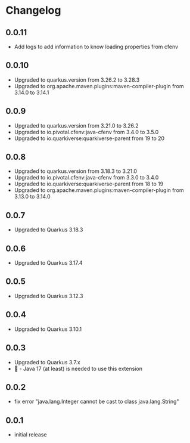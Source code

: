 # Changelog

## 0.0.11

* Add logs to add information to know loading properties from cfenv

## 0.0.10

* Upgraded to quarkus.version from 3.26.2 to 3.28.3
* Upgraded to org.apache.maven.plugins:maven-compiler-plugin from 3.14.0 to 3.14.1

## 0.0.9

* Upgraded to quarkus.version from 3.21.0 to 3.26.2
* Upgraded to io.pivotal.cfenv:java-cfenv from 3.4.0 to 3.5.0
* Upgraded to io.quarkiverse:quarkiverse-parent from 19 to 20

## 0.0.8

* Upgraded to quarkus.version from 3.18.3 to 3.21.0
* Upgraded to io.pivotal.cfenv:java-cfenv from 3.3.0 to 3.4.0
* Upgraded to io.quarkiverse:quarkiverse-parent from 18 to 19
* Upgraded to org.apache.maven.plugins:maven-compiler-plugin from 3.13.0 to 3.14.0

## 0.0.7

* Upgraded to Quarkus 3.18.3

## 0.0.6

* Upgraded to Quarkus 3.17.4

## 0.0.5

* Upgraded to Quarkus 3.12.3

## 0.0.4

* Upgraded to Quarkus 3.10.1

## 0.0.3

* Upgraded to Quarkus 3.7.x
* 🚨 - Java 17 (at least) is needed to use this extension

## 0.0.2

* fix error "java.lang.Integer cannot be cast to class java.lang.String"

## 0.0.1

* initial release
